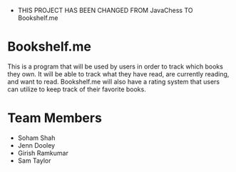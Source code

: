 * THIS PROJECT HAS BEEN CHANGED FROM JavaChess TO Bookshelf.me

# Bookshelf.me
This is a program that will be used by users in order to track which books they own. It will be able to track what they have read, are currently reading, and want to read. Bookshelf.me will also have a rating system that users can utilize to keep track of their favorite books.


# Team Members
- Soham Shah
-	Jenn Dooley
-	Girish Ramkumar
-	Sam Taylor


